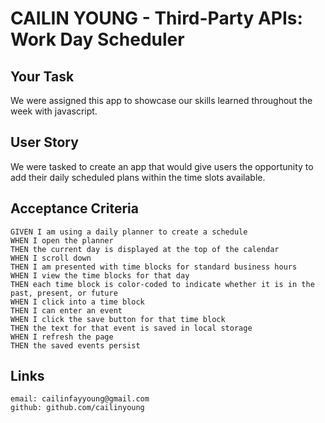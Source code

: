 # CAILIN YOUNG - Third-Party APIs: Work Day Scheduler

## Your Task

We were assigned this app to showcase our skills learned throughout the week with javascript.

## User Story

We were tasked to create an app that would give users the opportunity to add their daily scheduled plans within the time slots available.

## Acceptance Criteria

```
GIVEN I am using a daily planner to create a schedule
WHEN I open the planner
THEN the current day is displayed at the top of the calendar
WHEN I scroll down
THEN I am presented with time blocks for standard business hours
WHEN I view the time blocks for that day
THEN each time block is color-coded to indicate whether it is in the past, present, or future
WHEN I click into a time block
THEN I can enter an event
WHEN I click the save button for that time block
THEN the text for that event is saved in local storage
WHEN I refresh the page
THEN the saved events persist
```

## Links

```
email: cailinfayyoung@gmail.com
github: github.com/cailinyoung
```

